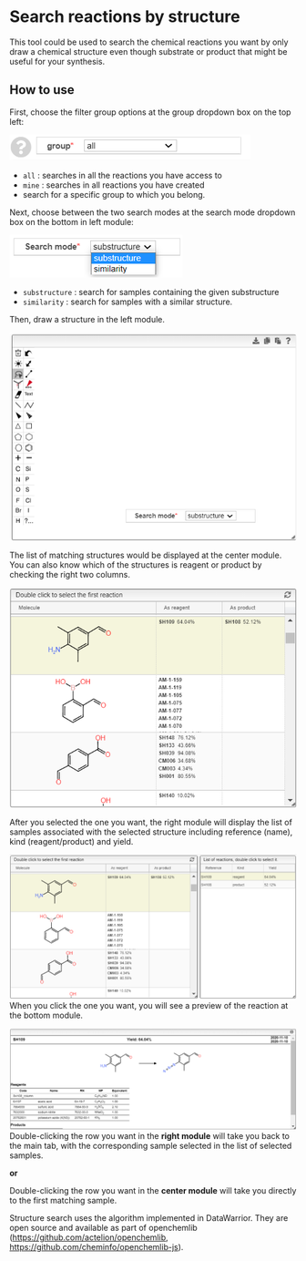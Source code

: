 # Search reactions by structure

This tool could be used to search the chemical reactions you want by only draw a chemical structure even though substrate or product that might be useful for your synthesis.

## How to use

First, choose the filter group options at the group dropdown box on the top left:

![Filter](images/filter.png)

- `all` : searches in all the reactions you have access to
- `mine` : searches in all reactions you have created
- search for a specific group to which you belong.

Next, choose between the two search modes at the search mode dropdown box on the bottom in left module:

![Search mode](images/searchmode.png)

- `substructure` : search for samples containing the given substructure
- `similarity` : search for samples with a similar structure.

Then, draw a structure in the left module.

![Left module](images/leftmodule.png)

The list of matching structures would be displayed at the center module.
You can also know which of the structures is reagent or product by checking the right two columns.

![Center module](images/centermodule.png)

After you selected the one you want, the right module will display the list of samples associated with the selected structure including reference (name), kind (reagent/product) and yield.

![List of reactions](images/rightmodule.png)
When you click the one you want, you will see a preview of the reaction at the bottom module.

![Reaction preview](images/preview.png)
Double-clicking the row you want in the **right module** will take you back to the main tab, with the corresponding sample selected in the list of selected samples.

**or**

Double-clicking the row you want in the **center module** will take you directly to the first matching sample.

Structure search uses the algorithm implemented in DataWarrior. They are open source and available as part of openchemlib (<https://github.com/actelion/openchemlib>, <https://github.com/cheminfo/openchemlib-js>).
